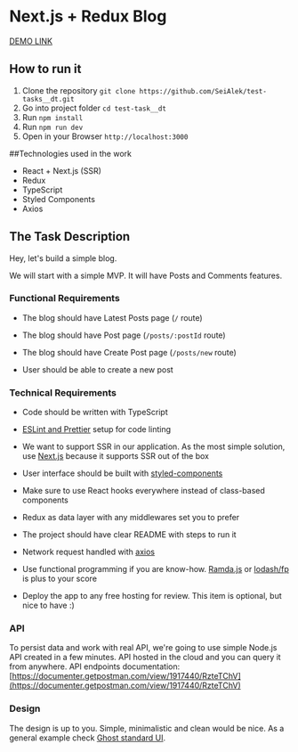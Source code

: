 # Next.js + Redux Blog

[DEMO LINK](https://test-blog-theta.now.sh/)

## How  to run it

 1. Clone the repository `git clone https://github.com/SeiAlek/test-tasks__dt.git`
 2. Go into project folder `cd test-task__dt`
 3. Run `npm install`
 4. Run `npm run dev` 
 5. Open in your Browser `http://localhost:3000`

##Technologies used in the work

- React + Next.js (SSR)
- Redux
- TypeScript
- Styled Components
- Axios


## The Task Description

Hey, let's build a simple blog.

We will start with a simple MVP. It will have Posts and Comments features.

  

### **Functional Requirements**

  

- The blog should have Latest Posts page (`/` route)

- The blog should have Post page (`/posts/:postId` route)

- The blog should have Create Post page (`/posts/new` route)

- User should be able to create a new post

  

### **Technical Requirements**

  

- Code should be written with TypeScript

-  [ESLint and Prettier](https://dev.to/robertcoopercode/using-eslint-and-prettier-in-a-typescript-project-53jb) setup for code linting

- We want to support SSR in our application. As the most simple solution, use [Next.js](https://nextjs.org/) because it supports SSR out of the box

- User interface should be built with [styled-components](https://www.styled-components.com/)

- Make sure to use React hooks everywhere instead of class-based components

- Redux as data layer with any middlewares set you to prefer

- The project should have clear README with steps to run it

- Network request handled with [axios](https://github.com/axios/axios)

- Use functional programming if you are know-how. [Ramda.js](http://ramdajs.com/) or [lodash/fp](https://github.com/lodash/lodash/wiki/FP-Guide) is plus to your score

- Deploy the app to any free hosting for review. This item is optional, but nice to have :)

  

### **API**

  

To persist data and work with real API, we're going to use simple Node.js API created in a few minutes. API hosted in the cloud and you can query it from anywhere. API endpoints documentation: [https://documenter.getpostman.com/view/1917440/RzteTChV](https://documenter.getpostman.com/view/1917440/RzteTChV)

  

### **Design**

  

The design is up to you. Simple, minimalistic and clean would be nice. As a general example check [Ghost standard UI](https://blog.ghost.org/).
